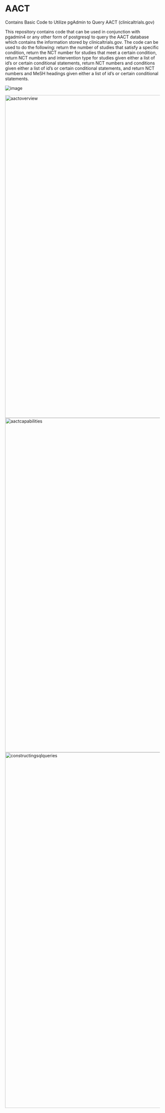 # AACT
Contains Basic Code to Utilize pgAdmin to Query AACT (clinicaltrials.gov)

 
This repository contains code that can be used in conjunction with pgadmin4 or any other form of postgresql to query the AACT database which contains the information stored by clinicaltrials.gov.  The code can be used to do the following: return the number of studies that satisfy a specific condition, return the NCT number for studies that meet a certain condition, return NCT numbers and intervention type for studies given either a list of id’s or certain conditional statements, return NCT numbers and conditions given either a list of id’s or certain conditional statements, and return NCT numbers and MeSH headings given either a list of id’s or certain conditional statements.

![image](https://user-images.githubusercontent.com/40306511/43179618-b556312a-8f88-11e8-941b-16f891f970fc.png)

<img width="1051" alt="aactoverview" src="https://user-images.githubusercontent.com/40306511/42787183-41d8ce5e-890e-11e8-8b43-41495700e892.png">

<img width="1089" alt="aactcapabilities" src="https://user-images.githubusercontent.com/40306511/42787177-38638120-890e-11e8-9b01-cd9c51fa45b8.png">

<img width="1158" alt="constructingsqlqueries" src="https://user-images.githubusercontent.com/40306511/42787179-3ba46a34-890e-11e8-80c0-c815a3f5c40b.png">



